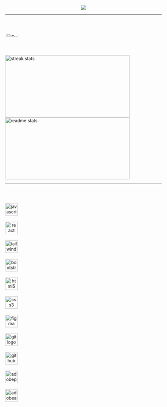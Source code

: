 <p align="center">
  <img src="https://readme-typing-svg.herokuapp.com?font=Fira+Code&size=22&duration=2500&pause=800&color=36BCF7&center=true&vCenter=true&width=600&lines=Hey+there%2C+It+Is+Noorullah;Available+for+hiring;Focusing+on+JavaScript+and+React" />
</p>

---

<br><br>
<p style="display: grid; grid-template-columns: 1fr 1fr; gap: 20px;">
  <img align="right" width="40%" src="https://user-images.githubusercontent.com/74038190/212748842-9fcbad5b-6173-4175-8a61-521f3dbb7514.gif" alt="Description">
  <div align="left">
    <img width="400" height="200" src="https://github-readme-streak-stats-salesp07.vercel.app/?user=NN-Bayat&count_private=true&theme=react&border_radius=10" alt="streak stats"/>
    <img width="400" height="200" src="https://github-readme-stats-salesp07.vercel.app/api?username=NN-Bayat&count_private=true&show_icons=true&theme=react&rank_icon=github&border_radius=10" alt="readme stats"/>
  </div>
</p>

---

<br><br>
<div align="center" style="display: grid; grid-template-columns: 1fr 1fr; gap: 20px;">
    <img src="https://cdn.simpleicons.org/javascript/F7DF1E" height="40" alt="javascript logo" />
    <img width="12" />
    <img src="https://cdn.simpleicons.org/react/61DAFB" height="40" alt="react logo" />
    <img width="12" />
    <img src="https://cdn.simpleicons.org/tailwindcss/06B6D4" height="40" alt="tailwindcss logo" />
    <img width="12" />
    <img src="https://skillicons.dev/icons?i=bootstrap" height="40" alt="bootstrap logo" />
    <img width="12" />
    <img src="https://skillicons.dev/icons?i=html" height="40" alt="html5 logo" />
    <img width="12" />
    <img src="https://skillicons.dev/icons?i=css" height="40" alt="css3 logo" />
    <img width="12" />
    <img src="https://skillicons.dev/icons?i=figma" height="40" alt="figma logo" />
    <img width="12" />
    <img src="https://cdn.simpleicons.org/git/F05032" height="40" alt="git logo" />
    <img width="12" />
    <img src="https://skillicons.dev/icons?i=github" height="40" alt="github logo" />
    <img width="12" />
    <img src="https://skillicons.dev/icons?i=ps" height="40" alt="adobephotoshop logo" />
    <img width="12" />
    <img src="https://skillicons.dev/icons?i=ae" height="40" alt="adobeaftereffects logo" />
</div>

